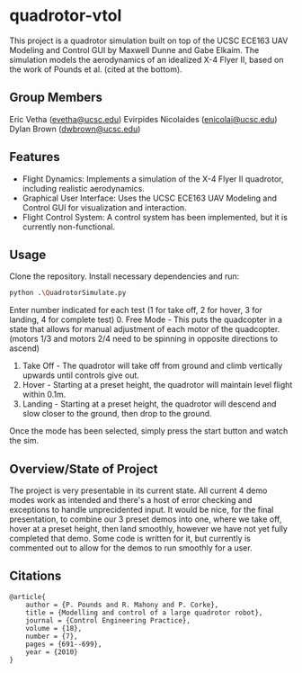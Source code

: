 # quadrotor-vtol

This project is a quadrotor simulation built on top of the UCSC ECE163 UAV Modeling and Control GUI by Maxwell Dunne and Gabe Elkaim. The simulation models the aerodynamics of an idealized X-4 Flyer II, based on the work of Pounds et al. (cited at the bottom).

## Group Members
Eric Vetha (evetha@ucsc.edu)
Evirpides Nicolaides (enicolai@ucsc.edu)
Dylan Brown (dwbrown@ucsc.edu)

## Features

- Flight Dynamics: Implements a simulation of the X-4 Flyer II quadrotor, including realistic aerodynamics.
- Graphical User Interface: Uses the UCSC ECE163 UAV Modeling and Control GUI for visualization and interaction.
- Flight Control System: A control system has been implemented, but it is currently non-functional.

## Usage

Clone the repository. Install necessary dependencies and run:

```bash
python .\QuadrotorSimulate.py
```

Enter number indicated for each test (1 for take off, 2 for hover, 3 for landing, 4 for complete test)
0. Free Mode - This puts the quadcopter in a state that allows for manual adjustment of each motor of the quadcopter. (motors 1/3 and motors 2/4 need to be spinning in opposite directions to ascend)
1. Take Off - The quadrotor will take off from ground and climb vertically upwards until controls give out.
2. Hover - Starting at a preset height, the quadrotor will maintain level flight within 0.1m.
3. Landing - Starting at a preset height, the quadrotor will descend and slow closer to the ground, then drop to the ground.

Once the mode has been selected, simply press the start button and watch the sim.

## Overview/State of Project
The project is very presentable in its current state. All current 4 demo modes work as intended and there's a host of error checking and exceptions to handle unprecidented input. It would be nice, for the final presentation, to combine our 3 preset demos into one, where we take off, hover at a preset height, then land smoothly, however we have not yet fully completed that demo. Some code is written for it, but currently is commented out to allow for the demos to run smoothly for a user. 

## Citations

```
@article{
    author = {P. Pounds and R. Mahony and P. Corke},
    title = {Modelling and control of a large quadrotor robot},
    journal = {Control Engineering Practice},
    volume = {18},
    number = {7},
    pages = {691--699},
    year = {2010}
}
```